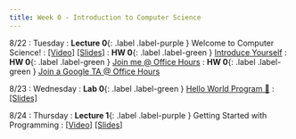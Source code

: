 ```yaml
---
title: Week 0 - Introduction to Computer Science
---
```


8/22 
: Tuesday
: **Lecture 0**{: .label .label-purple } Welcome to Computer Science!
  : [\[Video\]](https://www.youtube.com/) [\[Slides\]](https://www.slides.google.com/)
: **HW 0**{: .label .label-green } [Introduce Yourself](https://edstem.org/us/courses/41440/lessons/72128/slides/384251)
: **HW 0**{: .label .label-green } [Join me @ Office Hours](https://edstem.org/us/courses/41440/lessons/72128/slides/384250)
: **HW 0**{: .label .label-green } [Join a Google TA @ Office Hours](https://edstem.org/us/courses/41440/lessons/72128/slides/396595)

8/23
: Wednesday
: **Lab 0**{: .label .label-green } [Hello World Program 👋](https://edstem.org/us/courses/41440/lessons/70330/slides/376323) 
  : [\[Slides\]](https://www.slides.google.com/)

8/24 
: Thursday
: **Lecture 1**{: .label .label-purple } Getting Started with Programming
  : [\[Video\]](https://www.youtube.com/) [\[Slides\]](https://www.slides.google.com/)